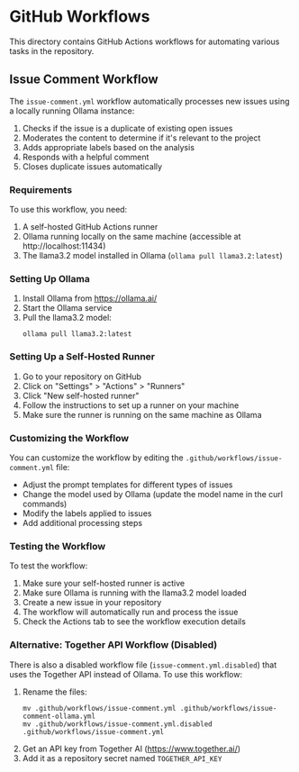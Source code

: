 # GitHub Workflows

This directory contains GitHub Actions workflows for automating various tasks in the repository.

## Issue Comment Workflow

The `issue-comment.yml` workflow automatically processes new issues using a locally running Ollama instance:

1. Checks if the issue is a duplicate of existing open issues
2. Moderates the content to determine if it's relevant to the project
3. Adds appropriate labels based on the analysis
4. Responds with a helpful comment
5. Closes duplicate issues automatically

### Requirements

To use this workflow, you need:

1. A self-hosted GitHub Actions runner
2. Ollama running locally on the same machine (accessible at http://localhost:11434)
3. The llama3.2 model installed in Ollama (`ollama pull llama3.2:latest`)

### Setting Up Ollama

1. Install Ollama from https://ollama.ai/
2. Start the Ollama service
3. Pull the llama3.2 model:
   ```
   ollama pull llama3.2:latest
   ```

### Setting Up a Self-Hosted Runner

1. Go to your repository on GitHub
2. Click on "Settings" > "Actions" > "Runners"
3. Click "New self-hosted runner"
4. Follow the instructions to set up a runner on your machine
5. Make sure the runner is running on the same machine as Ollama

### Customizing the Workflow

You can customize the workflow by editing the `.github/workflows/issue-comment.yml` file:

- Adjust the prompt templates for different types of issues
- Change the model used by Ollama (update the model name in the curl commands)
- Modify the labels applied to issues
- Add additional processing steps

### Testing the Workflow

To test the workflow:

1. Make sure your self-hosted runner is active
2. Make sure Ollama is running with the llama3.2 model loaded
3. Create a new issue in your repository
4. The workflow will automatically run and process the issue
5. Check the Actions tab to see the workflow execution details

### Alternative: Together API Workflow (Disabled)

There is also a disabled workflow file (`issue-comment.yml.disabled`) that uses the Together API instead of Ollama. To use this workflow:

1. Rename the files:
   ```
   mv .github/workflows/issue-comment.yml .github/workflows/issue-comment-ollama.yml
   mv .github/workflows/issue-comment.yml.disabled .github/workflows/issue-comment.yml
   ```
2. Get an API key from Together AI (https://www.together.ai/)
3. Add it as a repository secret named `TOGETHER_API_KEY` 